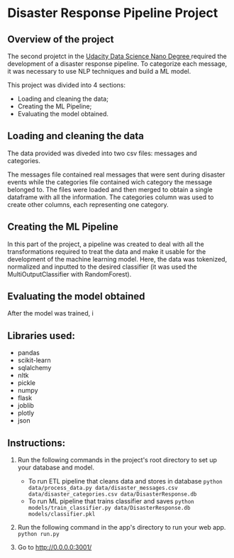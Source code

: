 # Disaster Response Pipeline Project

## Overview of the project

The second projetct in the <a href='real messages that were sent during disaster events'> Udacity Data Science Nano Degree </a>required the development of a disaster response pipeline. To categorize each message, it was necessary to use NLP techniques and build a ML model.

This project was divided into 4 sections:
- Loading and cleaning the data;
- Creating the ML Pipeline;
- Evaluating the model obtained.

## Loading and cleaning the data
The data provided was diveded into two csv files: messages and categories.

The messages file contained real messages that were sent during disaster events while the categories file contained wich category the message belonged to. 
The files were loaded and then merged to obtain a single dataframe with all the information. The categories column was used to create other columns, each representing one category.

## Creating the ML Pipeline
In this part of the project, a pipeline was created to deal with all the transformations required to treat the data and make it usable for the development of the machine learning model. Here, the data was tokenized, normalized and inputted to the desired classifier (it was used the MultiOutputClassifier with RandomForest).

## Evaluating the model obtained
After the model was trained, i


## Libraries used:
- pandas
- scikit-learn
- sqlalchemy
- nltk
- pickle
- numpy
- flask
- joblib
- plotly
- json

## Instructions:
1. Run the following commands in the project's root directory to set up your database and model.

    - To run ETL pipeline that cleans data and stores in database
        `python data/process_data.py data/disaster_messages.csv data/disaster_categories.csv data/DisasterResponse.db`
    - To run ML pipeline that trains classifier and saves
        `python models/train_classifier.py data/DisasterResponse.db models/classifier.pkl`

2. Run the following command in the app's directory to run your web app.
    `python run.py`

3. Go to http://0.0.0.0:3001/
